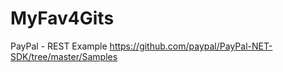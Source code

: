 MyFav4Gits
==========

PayPal - REST Example
     https://github.com/paypal/PayPal-NET-SDK/tree/master/Samples
     
